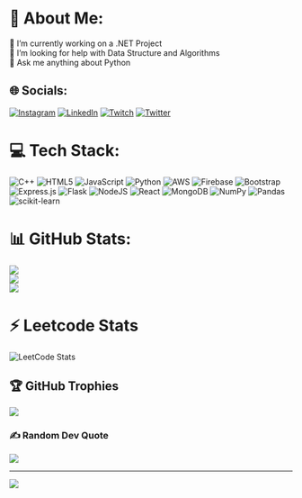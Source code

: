 # 💫 About Me:
🔭 I’m currently working on a .NET Project <br>🤝 I’m looking for help with Data Structure and Algorithms<br>💬 Ask me anything about Python


## 🌐 Socials:
[![Instagram](https://img.shields.io/badge/Instagram-%23E4405F.svg?logo=Instagram&logoColor=white)](https://www.instagram.com/kaifali_4/) [![LinkedIn](https://img.shields.io/badge/LinkedIn-%230077B5.svg?logo=linkedin&logoColor=white)](https://www.linkedin.com/in/mokaif/) [![Twitch](https://img.shields.io/badge/Twitch-%239146FF.svg?logo=Twitch&logoColor=white)](https://www.twitch.tv/nox_freak) [![Twitter](https://img.shields.io/badge/Twitter-%231DA1F2.svg?logo=Twitter&logoColor=white)](https://twitter.com/_kaifsiddique) 

# 💻 Tech Stack:
![C++](https://img.shields.io/badge/c++-%2300599C.svg?style=for-the-badge&logo=c%2B%2B&logoColor=white) ![HTML5](https://img.shields.io/badge/html5-%23E34F26.svg?style=for-the-badge&logo=html5&logoColor=white) ![JavaScript](https://img.shields.io/badge/javascript-%23323330.svg?style=for-the-badge&logo=javascript&logoColor=%23F7DF1E) ![Python](https://img.shields.io/badge/python-3670A0?style=for-the-badge&logo=python&logoColor=ffdd54) ![AWS](https://img.shields.io/badge/AWS-%23FF9900.svg?style=for-the-badge&logo=amazon-aws&logoColor=white) ![Firebase](https://img.shields.io/badge/firebase-%23039BE5.svg?style=for-the-badge&logo=firebase) ![Bootstrap](https://img.shields.io/badge/bootstrap-%23563D7C.svg?style=for-the-badge&logo=bootstrap&logoColor=white) ![Express.js](https://img.shields.io/badge/express.js-%23404d59.svg?style=for-the-badge&logo=express&logoColor=%2361DAFB) ![Flask](https://img.shields.io/badge/flask-%23000.svg?style=for-the-badge&logo=flask&logoColor=white) ![NodeJS](https://img.shields.io/badge/node.js-6DA55F?style=for-the-badge&logo=node.js&logoColor=white) ![React](https://img.shields.io/badge/react-%2320232a.svg?style=for-the-badge&logo=react&logoColor=%2361DAFB) ![MongoDB](https://img.shields.io/badge/MongoDB-%234ea94b.svg?style=for-the-badge&logo=mongodb&logoColor=white) ![NumPy](https://img.shields.io/badge/numpy-%23013243.svg?style=for-the-badge&logo=numpy&logoColor=white) ![Pandas](https://img.shields.io/badge/pandas-%23150458.svg?style=for-the-badge&logo=pandas&logoColor=white) ![scikit-learn](https://img.shields.io/badge/scikit--learn-%23F7931E.svg?style=for-the-badge&logo=scikit-learn&logoColor=white)
# 📊 GitHub Stats:
![](https://github-readme-stats.vercel.app/api?username=mokaif&theme=dark&hide_border=false&include_all_commits=true&count_private=false)<br/>
![](https://github-readme-streak-stats.herokuapp.com/?user=mokaif&theme=dark&hide_border=false)<br/>
![](https://github-readme-stats.vercel.app/api/top-langs/?username=mokaif&theme=dark&hide_border=false&include_all_commits=true&count_private=false&layout=compact)

# ⚡ Leetcode Stats 
![LeetCode Stats](https://leetcard.jacoblin.cool/MoKaif?theme=dark&font=Montserrat&ext=heatmap)

## 🏆 GitHub Trophies
![](https://github-profile-trophy.vercel.app/?username=mokaif&theme=nord&no-frame=false&no-bg=false&margin-w=4)


### ✍️ Random Dev Quote
![](https://quotes-github-readme.vercel.app/api?type=horizontal&theme=radical)

---
[![](https://visitcount.itsvg.in/api?id=mokaif&icon=6&color=3)](https://visitcount.itsvg.in)

